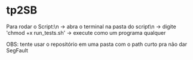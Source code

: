 # tp2SB
Para rodar o Script:\n
-> abra o terminal na pasta do script\n
-> digite 'chmod +x run_tests.sh'
-> execute como um programa qualquer

OBS: tente usar o repositório em uma pasta com o path curto pra não dar SegFault
